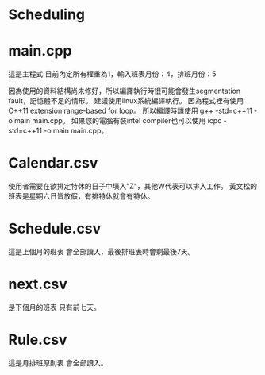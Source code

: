 # Scheduling

# main.cpp
這是主程式
目前內定所有權重為1，輸入班表月份：4，排班月份：5

因為使用的資料結構尚未修好，所以編譯執行時很可能會發生segmentation fault，記憶體不足的情形。
建議使用linux系統編譯執行。
因為程式裡有使用C++11 extension range-based for loop。
所以編譯時請使用 g++ -std=c++11 -o main main.cpp。
如果您的電腦有裝intel compiler也可以使用 icpc -std=c++11 -o main  main.cpp。

# Calendar.csv
使用者需要在欲排定特休的日子中填入"Z"，其他W代表可以排入工作。
黃文松的班表是星期六日皆放假，有排特休就會有特休。
# Schedule.csv
這是上個月的班表
會全部讀入，最後排班表時會剩最後7天。

# next.csv
是下個月的班表
只有前七天。

# Rule.csv
這是月排班原則表
會全部讀入。
